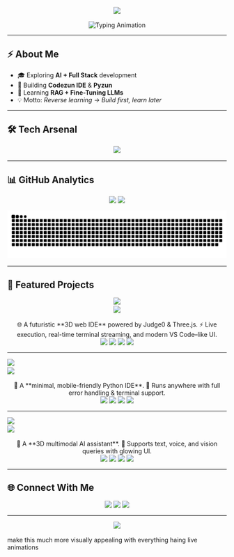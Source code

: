 <!-- Animated GitHub Profile README -->

<!-- Header Banner with Animation -->
<p align="center">
  <img src="https://capsule-render.vercel.app/api?type=waving&color=0:ff6ec4,100:7873f5&height=220&section=header&text=Hi%20👋,%20I'm%20Taizun&fontSize=45&fontAlignY=35&animation=twinkling&fontColor=ffffff"/>
</p>

<!-- Typing SVG -->
<p align="center">
  <img src="https://readme-typing-svg.herokuapp.com?font=Fira+Code&weight=600&size=24&duration=4000&pause=1000&color=FF6EC4&center=true&vCenter=true&width=600&lines=Engineering+Student+%7C+AI+Developer;Building+Generative+AI+Apps;Founder+of+Drapels" alt="Typing Animation" />
</p>

---

## ⚡ About Me  
- 🎓 Exploring **AI + Full Stack** development  
- 🚀 Building **Codezun IDE** & **Pyzun**  
- 🌱 Learning **RAG + Fine-Tuning LLMs**  
- 💡 Motto: *Reverse learning → Build first, learn later*  

---

## 🛠️ Tech Arsenal  
<p align="center">
  <img src="https://skillicons.dev/icons?i=python,cpp,js,ts,react,nextjs,nodejs,tailwind,docker,vercel,git,github,vscode,linux&perline=7" />
</p>

---

## 📊 GitHub Analytics  
<p align="center">
  <img src="https://github-readme-stats.vercel.app/api?username=t4zn&show_icons=true&theme=radical&hide_border=true&count_private=true&bg_color=0D1117&title_color=FF6EC4&icon_color=FF6EC4" height="165"/>
  <img src="https://github-readme-streak-stats.herokuapp.com/?user=t4zn&theme=radical&hide_border=true&background=0D1117&ring=FF6EC4&fire=FF6EC4&currStreakLabel=FF6EC4" height="165"/>
</p>

<!-- Animated Contribution Snake -->
<p align="center">
  <img src="https://raw.githubusercontent.com/Platane/snk/output/github-contribution-grid-snake-dark.svg" alt="snake gif" />
</p>

---

## 🚀 Featured Projects  

<p align="center">
  
  <!-- Codezun -->
  <a href="https://drapels.com" target="_blank">
    <img src="https://img.shields.io/badge/Codezun-3D%20Online%20IDE-ff6ec4?style=for-the-badge&logo=codeforces&logoColor=white&labelColor=0D1117" />
  </a>  
  <br/>
  <a href="https://drapels.com" target="_blank">
    <img src="https://github-readme-stats.vercel.app/api/pin/?username=taizun&repo=Codezun&theme=radical&hide_border=true&bg_color=0D1117&title_color=ff6ec4&icon_color=ff6ec4" />
  </a>
  <br/>
  <p align="center">
    🌐 A futuristic **3D web IDE** powered by Judge0 & Three.js.  
    ⚡ Live execution, real-time terminal streaming, and modern VS Code–like UI.  
    <br/>
    <img src="https://img.shields.io/badge/Next.js-000?style=for-the-badge&logo=nextdotjs" />
    <img src="https://img.shields.io/badge/Three.js-000?style=for-the-badge&logo=threedotjs" />
    <img src="https://img.shields.io/badge/Docker-2496ED?style=for-the-badge&logo=docker&logoColor=white" />
    <img src="https://img.shields.io/badge/Vercel-000?style=for-the-badge&logo=vercel&logoColor=white" />
  </p>
  <hr/>

  <!-- Pyzun -->
  <a href="https://your-pyzun-live-link.com" target="_blank">
    <img src="https://img.shields.io/badge/Pyzun-Python%20IDE-7873f5?style=for-the-badge&logo=python&logoColor=white&labelColor=0D1117" />
  </a>  
  <br/>
  <a href="https://your-pyzun-live-link.com" target="_blank">
    <img src="https://github-readme-stats.vercel.app/api/pin/?username=taizun&repo=Pyzun&theme=radical&hide_border=true&bg_color=0D1117&title_color=7873f5&icon_color=7873f5" />
  </a>
  <br/>
  <p align="center">
    🐍 A **minimal, mobile-friendly Python IDE**.  
    📱 Runs anywhere with full error handling & terminal support.  
    <br/>
    <img src="https://img.shields.io/badge/Python-3776AB?style=for-the-badge&logo=python&logoColor=white" />
    <img src="https://img.shields.io/badge/Next.js-000?style=for-the-badge&logo=nextdotjs" />
    <img src="https://img.shields.io/badge/TailwindCSS-06B6D4?style=for-the-badge&logo=tailwindcss&logoColor=white" />
    <img src="https://img.shields.io/badge/Vercel-000?style=for-the-badge&logo=vercel&logoColor=white" />
  </p>
  <hr/>

  <!-- Taizun AI -->
  <a href="https://your-taizunai-live-link.com" target="_blank">
    <img src="https://img.shields.io/badge/Taizun%20AI-Multimodal%20Chat-f9a825?style=for-the-badge&logo=rocket&logoColor=white&labelColor=0D1117" />
  </a>  
  <br/>
  <a href="https://your-taizunai-live-link.com" target="_blank">
    <img src="https://github-readme-stats.vercel.app/api/pin/?username=taizun&repo=TaizunAI&theme=radical&hide_border=true&bg_color=0D1117&title_color=f9a825&icon_color=f9a825" />
  </a>
  <br/>
  <p align="center">
    🤖 A **3D multimodal AI assistant**.  
    🧠 Supports text, voice, and vision queries with glowing UI.  
    <br/>
    <img src="https://img.shields.io/badge/LLMs-FF6EC4?style=for-the-badge&logo=openai&logoColor=white" />
    <img src="https://img.shields.io/badge/React-61DAFB?style=for-the-badge&logo=react&logoColor=black" />
    <img src="https://img.shields.io/badge/RAG-8A2BE2?style=for-the-badge&logo=graphql&logoColor=white" />
    <img src="https://img.shields.io/badge/WebGL-990000?style=for-the-badge&logo=webgl&logoColor=white" />
  </p>

</p>

---

## 🌐 Connect With Me  
<p align="center">
  <a href="https://linkedin.com/in/YOURUSERNAME"><img src="https://img.shields.io/badge/-LinkedIn-0A66C2?style=for-the-badge&logo=linkedin&logoColor=white"></a>
  <a href="https://twitter.com/YOURUSERNAME"><img src="https://img.shields.io/badge/-Twitter-1DA1F2?style=for-the-badge&logo=twitter&logoColor=white"></a>
  <a href="mailto:YOURMAIL@gmail.com"><img src="https://img.shields.io/badge/-Email-D14836?style=for-the-badge&logo=gmail&logoColor=white"></a>
</p>

---

<!-- Footer Wave -->
<p align="center">
  <img src="https://capsule-render.vercel.app/api?type=waving&color=0:7873f5,100:ff6ec4&height=120&section=footer"/>
</p> make this much more visually appealing with everything haing live animations
